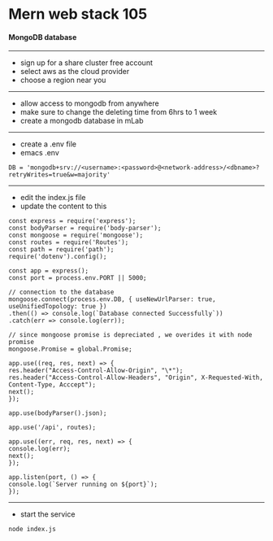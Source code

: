 # Mern web stack 105

#### MongoDB database
---






+ sign up for a share cluster free account
+ select aws as the cloud provider
+ choose a region near you
---





+ allow access to mongodb from anywhere
+ make sure to change the deleting time from 6hrs to 1 week
+ create a mongodb database in mLab
---





+ create a .env file
+ emacs .env
```
DB = 'mongodb+srv://<username>:<password>@<network-address>/<dbname>?retryWrites=true&w=majority'
```
---




+ edit the index.js file
+ update the content to this

```
const express = require('express');
const bodyParser = require('body-parser');
const mongoose = require('mongoose');
const routes = require('Routes');
const path = require('path');
require('dotenv').config();

const app = express();
const port = process.env.PORT || 5000;

// connection to the database
mongoose.connect(process.env.DB, { useNewUrlParser: true, useUnifiedTopology: true })
.then(() => console.log(`Database connected Successfully`))
.catch(err => console.log(err));

// since mongoose promise is depreciated , we overides it with node promise
mongoose.Promise = global.Promise;

app.use((req, res, next) => {
res.header("Access-Control-Allow-Origin", "\*");
res.header("Access-Control-Allow-Headers", "Origin", X-Requested-With, Content-Type, Acccept");
next();
});

app.use(bodyParser().json);

app.use('/api', routes);

app.use((err, req, res, next) => {
console.log(err);
next();
});

app.listen(port, () => {
console.log(`Server running on ${port}`);
});
```

---





* start the service
```
node index.js
```